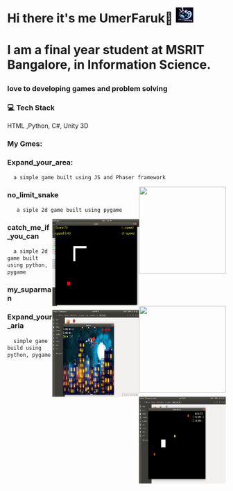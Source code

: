 <h1> Hi there it's me UmerFaruk👋 <img src="/Companylogo.jpeg" width="40" height="35"><h1>


  I am a final year student at MSRIT Bangalore, in Information Science.  
  ### love to developing games and problem solving 
<!--   <img align='right' src="/Companylogo.jpeg" width="400"> -->
  
 ###  :computer: Tech Stack 
 HTML ,Python, C#,  Unity 3D
 
 ###  My Gmes:
 
 ### Expand_your_area:
      a simple game built using JS and Phaser framework
  <img align='right' src="https://github.com/Umer-Faruk/catch_me_if_you_can/blob/master/gifimage.gif?raw=true"  width="200" height="200"/>
  
 ### no_limit_snake
       a siple 2d game built using pygame
  <img align='right' src = "https://github.com/Umer-Faruk/no_limit_snake/raw/master/image.png?raw=true"  width="200" height="200"/>
  
 ### catch_me_if_you_can
      a simple 2d game built using python, pygame
   <img align='right' src="https://github.com/Umer-Faruk/catch_me_if_you_can/blob/master/gifimage.gif?raw=true"  width="200" height="200"/>
   
 ### my_suparman
  
 <img align='right' src = "https://github.com/Umer-Faruk/Pygame_projects/raw/master/image.png?raw=true"  width="200" height="200"/>

 ### Expand_your_aria
      simple game build using python, pygame
   <img align='right' src = "https://github.com/Umer-Faruk/Expand_your_aria/raw/master/image.png?raw=true"  width="200" height="200"/>

  
      
 
  
      
      
 
  
  

 
 





